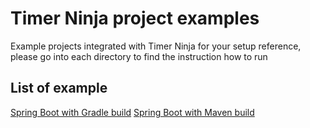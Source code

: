 # Timer Ninja project examples
Example projects integrated with Timer Ninja for your setup reference, please go into each directory to find the instruction how to run

## List of example
[Spring Boot with Gradle build](https://github.com/ThangLeQuoc/timer-ninja-examples/tree/main/timerninja-todolist-gradle)
[Spring Boot with Maven build](https://github.com/ThangLeQuoc/timer-ninja-examples/tree/main/timerninja-todolist-maven)

